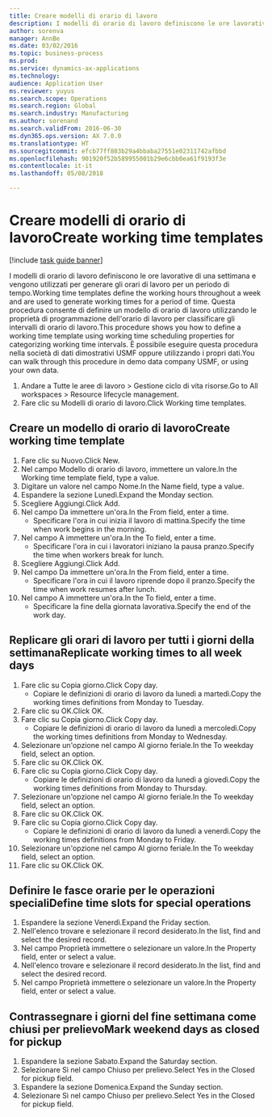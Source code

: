 ```yaml
--- 
title: Creare modelli di orario di lavoro
description: I modelli di orario di lavoro definiscono le ore lavorative di una settimana e vengono utilizzati per generare gli orari di lavoro per un periodo di tempo.
author: sorenva
manager: AnnBe
ms.date: 03/02/2016
ms.topic: business-process
ms.prod: 
ms.service: dynamics-ax-applications
ms.technology: 
audience: Application User
ms.reviewer: yuyus
ms.search.scope: Operations
ms.search.region: Global
ms.search.industry: Manufacturing
ms.author: sorenand
ms.search.validFrom: 2016-06-30
ms.dyn365.ops.version: AX 7.0.0
ms.translationtype: HT
ms.sourcegitcommit: efcb77ff883b29a4bbaba27551e02311742afbbd
ms.openlocfilehash: 901920f52b589955001b29e6cbb0ea61f9193f3e
ms.contentlocale: it-it
ms.lasthandoff: 05/08/2018

---
```

# <a name="create-working-time-templates"></a><span data-ttu-id="ba62c-103">Creare modelli di orario di lavoro</span><span class="sxs-lookup"><span data-stu-id="ba62c-103">Create working time templates</span></span>

[!include [task guide banner](../../includes/task-guide-banner.md)]

<span data-ttu-id="ba62c-104">I modelli di orario di lavoro definiscono le ore lavorative di una settimana e vengono utilizzati per generare gli orari di lavoro per un periodo di tempo.</span><span class="sxs-lookup"><span data-stu-id="ba62c-104">Working time templates define the working hours throughout a week and are used to generate working times for a period of time.</span></span> <span data-ttu-id="ba62c-105">Questa procedura consente di definire un modello di orario di lavoro utilizzando le proprietà di programmazione dell'orario di lavoro per classificare gli intervalli di orario di lavoro.</span><span class="sxs-lookup"><span data-stu-id="ba62c-105">This procedure shows you how to define a working time template using working time scheduling properties for categorizing working time intervals.</span></span> <span data-ttu-id="ba62c-106">È possibile eseguire questa procedura nella società di dati dimostrativi USMF oppure utilizzando i propri dati.</span><span class="sxs-lookup"><span data-stu-id="ba62c-106">You can walk through this procedure in demo data company USMF, or using your own data.</span></span>

1. <span data-ttu-id="ba62c-107">Andare a Tutte le aree di lavoro > Gestione ciclo di vita risorse.</span><span class="sxs-lookup"><span data-stu-id="ba62c-107">Go to All workspaces > Resource lifecycle management.</span></span>
2. <span data-ttu-id="ba62c-108">Fare clic su Modelli di orario di lavoro.</span><span class="sxs-lookup"><span data-stu-id="ba62c-108">Click Working time templates.</span></span>

## <a name="create-working-time-template"></a><span data-ttu-id="ba62c-109">Creare un modello di orario di lavoro</span><span class="sxs-lookup"><span data-stu-id="ba62c-109">Create working time template</span></span>
1. <span data-ttu-id="ba62c-110">Fare clic su Nuovo.</span><span class="sxs-lookup"><span data-stu-id="ba62c-110">Click New.</span></span>
2. <span data-ttu-id="ba62c-111">Nel campo Modello di orario di lavoro, immettere un valore.</span><span class="sxs-lookup"><span data-stu-id="ba62c-111">In the Working time template field, type a value.</span></span>
3. <span data-ttu-id="ba62c-112">Digitare un valore nel campo Nome.</span><span class="sxs-lookup"><span data-stu-id="ba62c-112">In the Name field, type a value.</span></span>
4. <span data-ttu-id="ba62c-113">Espandere la sezione Lunedì.</span><span class="sxs-lookup"><span data-stu-id="ba62c-113">Expand the Monday section.</span></span>
5. <span data-ttu-id="ba62c-114">Scegliere Aggiungi.</span><span class="sxs-lookup"><span data-stu-id="ba62c-114">Click Add.</span></span>
6. <span data-ttu-id="ba62c-115">Nel campo Da immettere un'ora.</span><span class="sxs-lookup"><span data-stu-id="ba62c-115">In the From field, enter a time.</span></span>
    * <span data-ttu-id="ba62c-116">Specificare l'ora in cui inizia il lavoro di mattina.</span><span class="sxs-lookup"><span data-stu-id="ba62c-116">Specify the time when work begins in the morning.</span></span>  
7. <span data-ttu-id="ba62c-117">Nel campo A immettere un'ora.</span><span class="sxs-lookup"><span data-stu-id="ba62c-117">In the To field, enter a time.</span></span>
    * <span data-ttu-id="ba62c-118">Specificare l'ora in cui i lavoratori iniziano la pausa pranzo.</span><span class="sxs-lookup"><span data-stu-id="ba62c-118">Specify the time when workers break for lunch.</span></span>  
8. <span data-ttu-id="ba62c-119">Scegliere Aggiungi.</span><span class="sxs-lookup"><span data-stu-id="ba62c-119">Click Add.</span></span>
9. <span data-ttu-id="ba62c-120">Nel campo Da immettere un'ora.</span><span class="sxs-lookup"><span data-stu-id="ba62c-120">In the From field, enter a time.</span></span>
    * <span data-ttu-id="ba62c-121">Specificare l'ora in cui il lavoro riprende dopo il pranzo.</span><span class="sxs-lookup"><span data-stu-id="ba62c-121">Specify the time when work resumes after lunch.</span></span>  
10. <span data-ttu-id="ba62c-122">Nel campo A immettere un'ora.</span><span class="sxs-lookup"><span data-stu-id="ba62c-122">In the To field, enter a time.</span></span>
    * <span data-ttu-id="ba62c-123">Specificare la fine della giornata lavorativa.</span><span class="sxs-lookup"><span data-stu-id="ba62c-123">Specify the end of the work day.</span></span>  

## <a name="replicate-working-times-to-all-week-days"></a><span data-ttu-id="ba62c-124">Replicare gli orari di lavoro per tutti i giorni della settimana</span><span class="sxs-lookup"><span data-stu-id="ba62c-124">Replicate working times to all week days</span></span>
1. <span data-ttu-id="ba62c-125">Fare clic su Copia giorno.</span><span class="sxs-lookup"><span data-stu-id="ba62c-125">Click Copy day.</span></span>
    * <span data-ttu-id="ba62c-126">Copiare le definizioni di orario di lavoro da lunedì a martedì.</span><span class="sxs-lookup"><span data-stu-id="ba62c-126">Copy the working times definitions from Monday to Tuesday.</span></span>  
2. <span data-ttu-id="ba62c-127">Fare clic su OK.</span><span class="sxs-lookup"><span data-stu-id="ba62c-127">Click OK.</span></span>
3. <span data-ttu-id="ba62c-128">Fare clic su Copia giorno.</span><span class="sxs-lookup"><span data-stu-id="ba62c-128">Click Copy day.</span></span>
    * <span data-ttu-id="ba62c-129">Copiare le definizioni di orario di lavoro da lunedì a mercoledì.</span><span class="sxs-lookup"><span data-stu-id="ba62c-129">Copy the working times definitions from Monday to Wednesday.</span></span>  
4. <span data-ttu-id="ba62c-130">Selezionare un'opzione nel campo Al giorno feriale.</span><span class="sxs-lookup"><span data-stu-id="ba62c-130">In the To weekday field, select an option.</span></span>
5. <span data-ttu-id="ba62c-131">Fare clic su OK.</span><span class="sxs-lookup"><span data-stu-id="ba62c-131">Click OK.</span></span>
6. <span data-ttu-id="ba62c-132">Fare clic su Copia giorno.</span><span class="sxs-lookup"><span data-stu-id="ba62c-132">Click Copy day.</span></span>
    * <span data-ttu-id="ba62c-133">Copiare le definizioni di orario di lavoro da lunedì a giovedì.</span><span class="sxs-lookup"><span data-stu-id="ba62c-133">Copy the working times definitions from Monday to Thursday.</span></span>  
7. <span data-ttu-id="ba62c-134">Selezionare un'opzione nel campo Al giorno feriale.</span><span class="sxs-lookup"><span data-stu-id="ba62c-134">In the To weekday field, select an option.</span></span>
8. <span data-ttu-id="ba62c-135">Fare clic su OK.</span><span class="sxs-lookup"><span data-stu-id="ba62c-135">Click OK.</span></span>
9. <span data-ttu-id="ba62c-136">Fare clic su Copia giorno.</span><span class="sxs-lookup"><span data-stu-id="ba62c-136">Click Copy day.</span></span>
    * <span data-ttu-id="ba62c-137">Copiare le definizioni di orario di lavoro da lunedì a venerdì.</span><span class="sxs-lookup"><span data-stu-id="ba62c-137">Copy the working times definitions from Monday to Friday.</span></span>  
10. <span data-ttu-id="ba62c-138">Selezionare un'opzione nel campo Al giorno feriale.</span><span class="sxs-lookup"><span data-stu-id="ba62c-138">In the To weekday field, select an option.</span></span>
11. <span data-ttu-id="ba62c-139">Fare clic su OK.</span><span class="sxs-lookup"><span data-stu-id="ba62c-139">Click OK.</span></span>

## <a name="define-time-slots-for-special-operations"></a><span data-ttu-id="ba62c-140">Definire le fasce orarie per le operazioni speciali</span><span class="sxs-lookup"><span data-stu-id="ba62c-140">Define time slots for special operations</span></span>
1. <span data-ttu-id="ba62c-141">Espandere la sezione Venerdì.</span><span class="sxs-lookup"><span data-stu-id="ba62c-141">Expand the Friday section.</span></span>
2. <span data-ttu-id="ba62c-142">Nell'elenco trovare e selezionare il record desiderato.</span><span class="sxs-lookup"><span data-stu-id="ba62c-142">In the list, find and select the desired record.</span></span>
3. <span data-ttu-id="ba62c-143">Nel campo Proprietà immettere o selezionare un valore.</span><span class="sxs-lookup"><span data-stu-id="ba62c-143">In the Property field, enter or select a value.</span></span>
4. <span data-ttu-id="ba62c-144">Nell'elenco trovare e selezionare il record desiderato.</span><span class="sxs-lookup"><span data-stu-id="ba62c-144">In the list, find and select the desired record.</span></span>
5. <span data-ttu-id="ba62c-145">Nel campo Proprietà immettere o selezionare un valore.</span><span class="sxs-lookup"><span data-stu-id="ba62c-145">In the Property field, enter or select a value.</span></span>

## <a name="mark-weekend-days-as-closed-for-pickup"></a><span data-ttu-id="ba62c-146">Contrassegnare i giorni del fine settimana come chiusi per prelievo</span><span class="sxs-lookup"><span data-stu-id="ba62c-146">Mark weekend days as closed for pickup</span></span>
1. <span data-ttu-id="ba62c-147">Espandere la sezione Sabato.</span><span class="sxs-lookup"><span data-stu-id="ba62c-147">Expand the Saturday section.</span></span>
2. <span data-ttu-id="ba62c-148">Selezionare Sì nel campo Chiuso per prelievo.</span><span class="sxs-lookup"><span data-stu-id="ba62c-148">Select Yes in the Closed for pickup field.</span></span>
3. <span data-ttu-id="ba62c-149">Espandere la sezione Domenica.</span><span class="sxs-lookup"><span data-stu-id="ba62c-149">Expand the Sunday section.</span></span>
4. <span data-ttu-id="ba62c-150">Selezionare Sì nel campo Chiuso per prelievo.</span><span class="sxs-lookup"><span data-stu-id="ba62c-150">Select Yes in the Closed for pickup field.</span></span>


